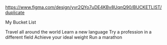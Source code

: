 https://www.figma.com/design/yvr2QYo7uDE4KBv8UqnQ90/BUCKETLIST/duplicate

My Bucket List

Travel all around the world
Learn a new language
Try a profession in a different field
Achieve your ideal weight
Run a marathon
